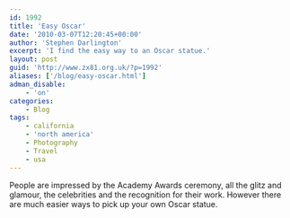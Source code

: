 ```yaml
---
id: 1992
title: 'Easy Oscar'
date: '2010-03-07T12:20:45+00:00'
author: 'Stephen Darlington'
excerpt: 'I find the easy way to an Oscar statue.'
layout: post
guid: 'http://www.zx81.org.uk/?p=1992'
aliases: ['/blog/easy-oscar.html']
adman_disable:
    - 'on'
categories:
    - Blog
tags:
    - california
    - 'north america'
    - Photography
    - Travel
    - usa
---
```


People are impressed by the Academy Awards ceremony, all the glitz and glamour, the celebrities and the recognition for their work. However there are much easier ways to pick up your own Oscar statue.